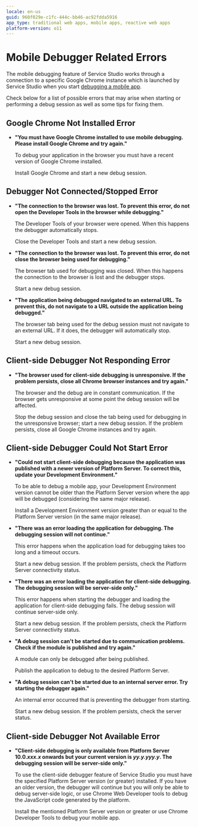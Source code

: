 ```yaml
---
locale: en-us
guid: 960f029e-c1fc-444c-bb46-ac92fdda5916
app_type: traditional web apps, mobile apps, reactive web apps
platform-version: o11
---
```


# Mobile Debugger Related Errors

The mobile debugging feature of Service Studio works through a connection to a specific Google Chrome instance which is launched by Service Studio when you start [debugging a mobile app](<../../../develop/troubleshoot/debug/intro.md#mobile-debugging-scenarios>).

Check below for a list of possible errors that may arise when starting or performing a debug session as well as some tips for fixing them.


## Google Chrome Not Installed Error

* **"You must have Google Chrome installed to use mobile debugging. Please install Google Chrome and try again."**

    To debug your application in the browser you must have a recent version of Google Chrome installed.

    Install Google Chrome and start a new debug session.


## Debugger Not Connected/Stopped Error

* **"The connection to the browser was lost. To prevent this error, do not open the Developer Tools in the browser while debugging."**

    The Developer Tools of your browser were opened. When this happens the debugger automatically stops.  
    
    Close the Developer Tools and start a new debug session.

* **"The connection to the browser was lost. To prevent this error, do not close the browser being used for debugging."**

    The browser tab used for debugging was closed. When this happens the connection to the browser is lost and the debugger stops.

    Start a new debug session.

* **"The application being debugged navigated to an external URL. To prevent this, do not navigate to a URL outside the application being debugged."**

    The browser tab being used for the debug session must not navigate to an external URL. If it does, the debugger will automatically stop.

    Start a new debug session.


## Client-side Debugger Not Responding Error

* **"The browser used for client-side debugging is unresponsive. If the problem persists, close all Chrome browser instances and try again."**

    The browser and the debug are in constant communication. If the browser gets unresponsive at some point the debug session will be affected.

    Stop the debug session and close the tab being used for debugging in the unresponsive browser; start a new debug session. If the problem persists, close all Google Chrome instances and try again.


## Client-side Debugger Could Not Start Error

* **"Could not start client-side debugging because the application was published with a newer version of Platform Server. To correct this, update your Development Environment."**

    To be able to debug a mobile app, your Development Environment version cannot be older than the Platform Server version where the app will be debugged (considering the same major release).  

    Install a Development Environment version greater than or equal to the Platform Server version (in the same major release).

* **"There was an error loading the application for debugging. The debugging session will not continue."**

    This error happens when the application load for debugging takes too long and a timeout occurs. 

    Start a new debug session. If the problem persists, check the Platform Server connectivity status.

* **"There was an error loading the application for client-side debugging. The debugging session will be server-side only."**

    This error happens when starting the debugger and loading the application for client-side debugging fails. The debug session will continue server-side only.

    Start a new debug session. If the problem persists, check the Platform Server connectivity status.

* **"A debug session can't be started due to communication problems. Check if the module is published and try again."**

    A module can only be debugged after being published.

    Publish the application to debug to the desired Platform Server.

* **"A debug session can't be started due to an internal server error. Try starting the debugger again."**

    An internal error occurred that is preventing the debugger from starting.

    Start a new debug session. If the problem persists, check the server status.


## Client-side Debugger Not Available Error

* **"Client-side debugging is only available from Platform Server 10.0.*xxx.x* onwards but your current version is *yy.y.yyy.y*. The debugging session will be server-side only."**

    To use the client-side debugger feature of Service Studio you must have the specified Platform Server version (or greater) installed. If you have an older version, the debugger will continue but you will only be able to debug server-side logic, or use Chrome Web Developer tools to debug the JavaScript code generated by the platform.

    Install the mentioned Platform Server version or greater or use Chrome Developer Tools to debug your mobile app.
